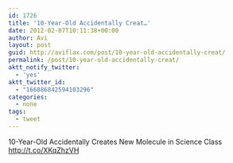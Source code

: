```yaml
---
id: 1726
title: '10-Year-Old Accidentally Creat…'
date: 2012-02-07T10:11:38+00:00
author: Avi
layout: post
guid: http://aviflax.com/post/10-year-old-accidentally-creat/
permalink: /post/10-year-old-accidentally-creat/
aktt_notify_twitter:
  - 'yes'
aktt_twitter_id:
  - "166886842594103296"
categories:
  - none
tags:
  - tweet
---
```

10-Year-Old Accidentally Creates New Molecule in Science Class <a href="http://t.co/XKqZhzVH" rel="nofollow">http://t.co/XKqZhzVH</a>
